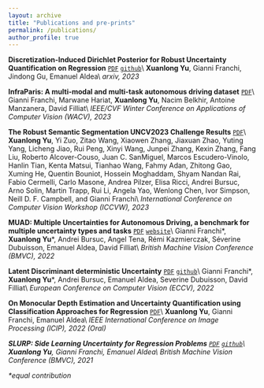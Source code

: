 ```yaml
---
layout: archive
title: "Publications and pre-prints"
permalink: /publications/
author_profile: true
---
```


<strong>Discretization-Induced Dirichlet Posterior for Robust Uncertainty Quantification on Regression</strong> [`PDF`](https://arxiv.org/abs/2308.09065) [`github`](https://github.com/ENSTA-U2IS/DIDO)\\
<strong>Xuanlong Yu</strong>, Gianni Franchi, Jindong Gu, Emanuel Aldea\\
<em>arxiv, 2023</em>

<strong>InfraParis: A multi-modal and multi-task autonomous driving dataset</strong> [`PDF`](https://arxiv.org/abs/2309.15751)\\
Gianni Franchi, Marwane Hariat, <strong>Xuanlong Yu</strong>, Nacim Belkhir, Antoine Manzanera, David Filliat\\
<em>IEEE/CVF Winter Conference on Applications of Computer Vision (WACV), 2023</em>

<strong>The Robust Semantic Segmentation UNCV2023 Challenge Results</strong> [`PDF`](https://arxiv.org/abs/2309.15478)\\
<strong>Xuanlong Yu</strong>, Yi Zuo, Zitao Wang, Xiaowen Zhang, Jiaxuan Zhao, Yuting Yang, Licheng Jiao,
Rui Peng, Xinyi Wang, Junpei Zhang, Kexin Zhang, Fang Liu, Roberto Alcover-Couso, Juan C. SanMiguel,
Marcos Escudero-Vinolo, Hanlin Tian, Kenta Matsui, Tianhao Wang, Fahmy Adan,
Zhitong Gao, Xuming He, Quentin Bouniot, Hossein Moghaddam, Shyam Nandan Rai, Fabio Cermelli, 
Carlo Masone, Andrea Pilzer, Elisa Ricci, Andrei Bursuc, Arno Solin, Martin Trapp, 
Rui Li, Angela Yao, Wenlong Chen, Ivor Simpson, Neill D. F. Campbell, and Gianni Franchi\\
<em>International Conference on Computer Vision Workshop (ICCVW), 2023</em>

<strong>MUAD: Multiple Uncertainties for Autonomous Driving, a benchmark for multiple uncertainty types and tasks</strong> [`PDF`](https://arxiv.org/abs/2203.01437) [`website`](https://muad-dataset.github.io/)\\
Gianni Franchi\*, <strong>Xuanlong Yu</strong>\*, Andrei Bursuc, Angel Tena, Rémi Kazmierczak, Séverine Dubuisson, Emanuel Aldea, David Filliat\\
<em>British Machine Vision Conference (BMVC), 2022</em>

<strong>Latent Discriminant deterministic Uncertainty</strong> [`PDF`](https://link.springer.com/chapter/10.1007/978-3-031-19775-8_15) [`github`](https://github.com/ENSTA-U2IS/LDU)\\
Gianni Franchi\*, <strong>Xuanlong Yu</strong>\*, Andrei Bursuc, Emanuel Aldea, Severine Dubuisson, David Filliat\\
<em>European Conference on Computer Vision (ECCV), 2022</em>

<strong>On Monocular Depth Estimation and Uncertainty Quantification using Classification Approaches for Regression</strong> [`PDF`](https://arxiv.org/abs/2202.12369)\\
<strong>Xuanlong Yu</strong>, Gianni Franchi, Emanuel Aldea\\
<em>IEEE International Conference on Image Processing (ICIP), 2022<em> (Oral)

<strong>SLURP: Side Learning Uncertainty for Regression Problems</strong> [`PDF`](https://arxiv.org/abs/2110.11182) [`github`](https://github.com/xuanlongORZ/SLURP_uncertainty_estimate)\\
<strong>Xuanlong Yu</strong>, Gianni Franchi, Emanuel Aldea\\
<em>British Machine Vision Conference (BMVC), 2021<em>

 \*equal contribution
